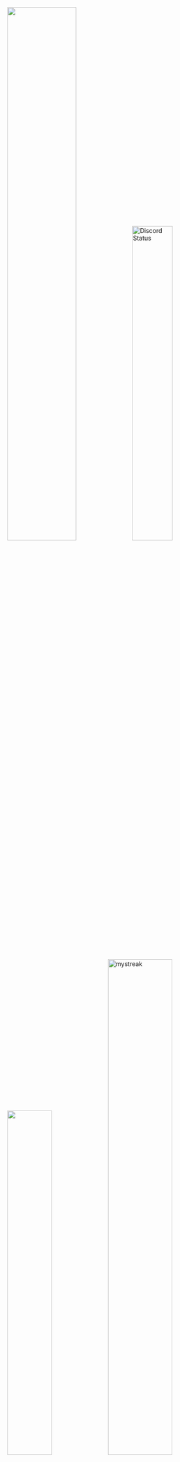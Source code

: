 <div style="width: 100%; margin: 0; padding: 0">
  <img style="width: 56%;" src="https://github-readme-stats.vercel.app/api?username=dadolyner&show_icons=true&theme=radical" />
  <img style="width: 43%;" alt="Discord Status" src="https://lanyard.cnrad.dev/api/267707218504187914?bg=1f1f1f&borderRadius=5px">
</div>

<div style="width: 100%;">
  <img style="width: 45%;" src="https://github-readme-stats.vercel.app/api/top-langs/?username=dadolyner&layout=compact&theme=radical" />
  <img style="width: 54%;" src="https://github-readme-streak-stats.herokuapp.com/?user=dadolyner&theme=tokyonight" alt="mystreak"/>
</div>
